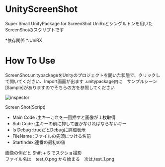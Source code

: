 # UnityScreenShot
Super Small UnityPackage for ScreenShot
UniRxとシングルトンを用いたScreenShotのスクリプトです  

*依存関係 *:UniRX
# How To Use
ScreenShot.unitypackageをUnityのプロジェクトを開いた状態で、クリックして開いてください、Import画面が出ます
.unitypackage内に　サンプルシーン[Sample]がありますのでそちらの方を参照してください

![inspector](http://i.imgur.com/bT7n8xd.jpg)

Screen Shot(Script)

* Main Code :主キーこれを一回押すと画像が１枚取得
* Sub Code :主キーの前に押して置かなければならないキー
* Is Debug :trueだとDebugに詳細表示
* FileName :ファイルの先頭につける名前
* StartIndex:連番の最初の値

画像の例だと Shift + S でスクショ撮影  
ファイル名は　test_0.png から始まる　次は,test_1.png


